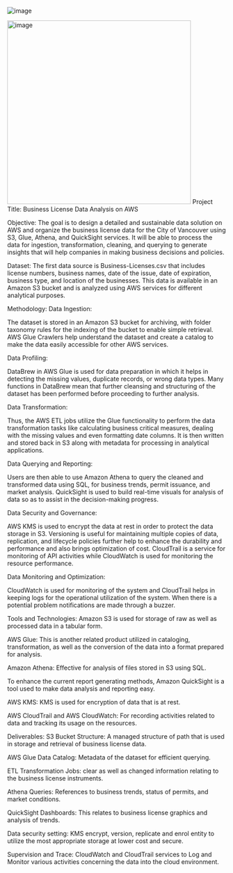 ![image](https://github.com/user-attachments/assets/b5006368-aa91-4dcd-84b0-80bedce6577d)

<img width="422" alt="image" src="https://github.com/user-attachments/assets/ffd49e68-011a-4cbf-a589-22729e210e21" />
Project Title:
Business License Data Analysis on AWS

Objective:
The goal is to design a detailed and sustainable data solution on AWS and organize the business license data for the City of Vancouver using S3, Glue, Athena, and QuickSight services. It will be able to process the data for ingestion, transformation, cleaning, and querying to generate insights that will help companies in making business decisions and policies.

Dataset:
The first data source is Business-Licenses.csv that includes license numbers, business names, date of the issue, date of expiration, business type, and location of the businesses. This data is available in an Amazon S3 bucket and is analyzed using AWS services for different analytical purposes.

Methodology:
Data Ingestion:

The dataset is stored in an Amazon S3 bucket for archiving, with folder taxonomy rules for the indexing of the bucket to enable simple retrieval. AWS Glue Crawlers help understand the dataset and create a catalog to make the data easily accessible for other AWS services.

Data Profiling:

DataBrew in AWS Glue is used for data preparation in which it helps in detecting the missing values, duplicate records, or wrong data types. Many functions in DataBrew mean that further cleansing and structuring of the dataset has been performed before proceeding to further analysis.

Data Transformation:

Thus, the AWS ETL jobs utilize the Glue functionality to perform the data transformation tasks like calculating business critical measures, dealing with the missing values and even formatting date columns. It is then written and stored back in S3 along with metadata for processing in analytical applications.

Data Querying and Reporting:

Users are then able to use Amazon Athena to query the cleaned and transformed data using SQL, for business trends, permit issuance, and market analysis. QuickSight is used to build real-time visuals for analysis of data so as to assist in the decision-making progress.


Data Security and Governance:

AWS KMS is used to encrypt the data at rest in order to protect the data storage in S3. Versioning is useful for maintaining multiple copies of data, replication, and lifecycle policies further help to enhance the durability and performance and also brings optimization of cost. CloudTrail is a service for monitoring of API activities while CloudWatch is used for monitoring the resource performance.

Data Monitoring and Optimization:

CloudWatch is used for monitoring of the system and CloudTrail helps in keeping logs for the operational utilization of the system. When there is a potential problem notifications are made through a buzzer.

Tools and Technologies:
Amazon S3 is used for storage of raw as well as processed data in a tabular form.

AWS Glue: This is another related product utilized in cataloging, transformation, as well as the conversion of the data into a format prepared for analysis.

Amazon Athena: Effective for analysis of files stored in S3 using SQL.

To enhance the current report generating methods, Amazon QuickSight is a tool used to make data analysis and reporting easy.

AWS KMS: KMS is used for encryption of data that is at rest.

AWS CloudTrail and AWS CloudWatch: For recording activities related to data and tracking its usage on the resources.

Deliverables:
S3 Bucket Structure: A managed structure of path that is used in storage and retrieval of business license data.

AWS Glue Data Catalog: Metadata of the dataset for efficient querying.

ETL Transformation Jobs: clear as well as changed information relating to the business license instruments.

Athena Queries: References to business trends, status of permits, and market conditions.

QuickSight Dashboards: This relates to business license graphics and analysis of trends.

Data security setting: KMS encrypt, version, replicate and enrol entity to utilize the most appropriate storage at lower cost and secure.

Supervision and Trace: CloudWatch and CloudTrail services to Log and Monitor various activities concerning the data into the cloud environment.
